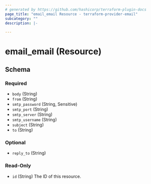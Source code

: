 ```yaml
---
# generated by https://github.com/hashicorp/terraform-plugin-docs
page_title: "email_email Resource - terraform-provider-email"
subcategory: ""
description: |-
  
---
```


# email_email (Resource)





<!-- schema generated by tfplugindocs -->
## Schema

### Required

- `body` (String)
- `from` (String)
- `smtp_password` (String, Sensitive)
- `smtp_port` (String)
- `smtp_server` (String)
- `smtp_username` (String)
- `subject` (String)
- `to` (String)

### Optional

- `reply_to` (String)

### Read-Only

- `id` (String) The ID of this resource.
